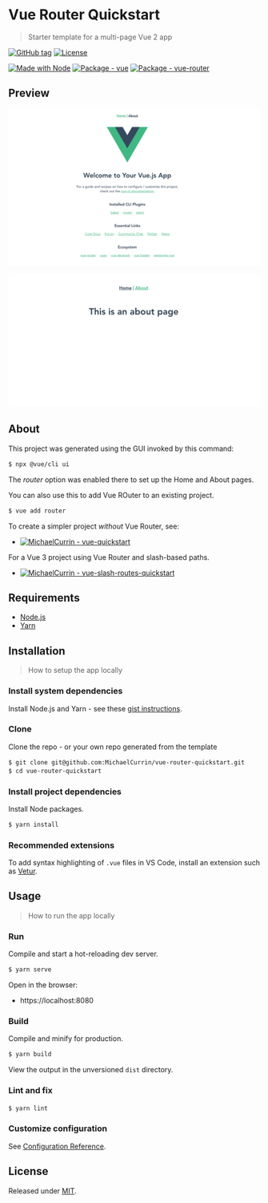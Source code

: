 # Vue Router Quickstart
> Starter template for a multi-page Vue 2 app

[![GitHub tag](https://img.shields.io/github/tag/MichaelCurrin/vue-router-quickstart)](https://github.com/MichaelCurrin/vue-router-quickstart/tags/)
[![License](https://img.shields.io/badge/License-MIT-blue)](#license)

[![Made with Node](https://img.shields.io/badge/Node.js->=12-blue)](https://nodejs.org)
[![Package - vue](https://img.shields.io/github/package-json/dependency-version/MichaelCurrin/vue-router-quickstart/vue?logo=vue.js&logoColor=white)](https://www.npmjs.com/package/vue)
[![Package - vue-router](https://img.shields.io/github/package-json/dependency-version/MichaelCurrin/vue-router-quickstart/vue-router)](https://www.npmjs.com/package/vue-router)


## Preview

![Sample 1](/sample-1.png)

![Sample 2](/sample-2.png)


## About

This project was generated using the GUI invoked by this command:

```sh
$ npx @vue/cli ui
```

The _router_ option was enabled there to set up the Home and About pages.

You can also use this to add Vue ROuter to an existing project.

```sh
$ vue add router
```

To create a simpler project _without_ Vue Router, see:

- [![MichaelCurrin - vue-quickstart](https://img.shields.io/static/v1?label=MichaelCurrin&message=vue-quickstart&color=blue&logo=github)](https://github.com/MichaelCurrin/vue-quickstart)

For a Vue 3 project using Vue Router and slash-based paths.

- [![MichaelCurrin - vue-slash-routes-quickstart](https://img.shields.io/static/v1?label=MichaelCurrin&message=vue-slash-routes-quickstart&color=blue&logo=github)](https://github.com/MichaelCurrin/vue-slash-routes-quickstart)


## Requirements

- [Node.js](https://github.com/MichaelCurrin/learn-to-code/blob/master/en/topics/scripting_languages/JavaScript/node.md)
- [Yarn](https://classic.yarnpkg.com/en/)


## Installation
> How to setup the app locally

### Install system dependencies

Install Node.js and Yarn - see these [gist instructions](https://gist.github.com/MichaelCurrin/bdc34c554fa3023ee81449eb77375fcb).

### Clone

Clone the repo - or your own repo generated from the template

```sh
$ git clone git@github.com:MichaelCurrin/vue-router-quickstart.git
$ cd vue-router-quickstart
```

### Install project dependencies

Install Node packages.

```sh
$ yarn install
```

### Recommended extensions

To add syntax highlighting of `.vue` files in VS Code, install an extension such as [Vetur](https://marketplace.visualstudio.com/items?itemName=octref.vetur).


## Usage
> How to run the app locally

### Run

Compile and start a hot-reloading dev server.

```sh
$ yarn serve
```

Open in the browser:

- https://localhost:8080

### Build

Compile and minify for production.

```sh
$ yarn build
```

View the output in the unversioned `dist` directory.

### Lint and fix

```sh
$ yarn lint
```

### Customize configuration

See [Configuration Reference](https://cli.vuejs.org/config/).


## License

Released under [MIT](/LICENSE).
